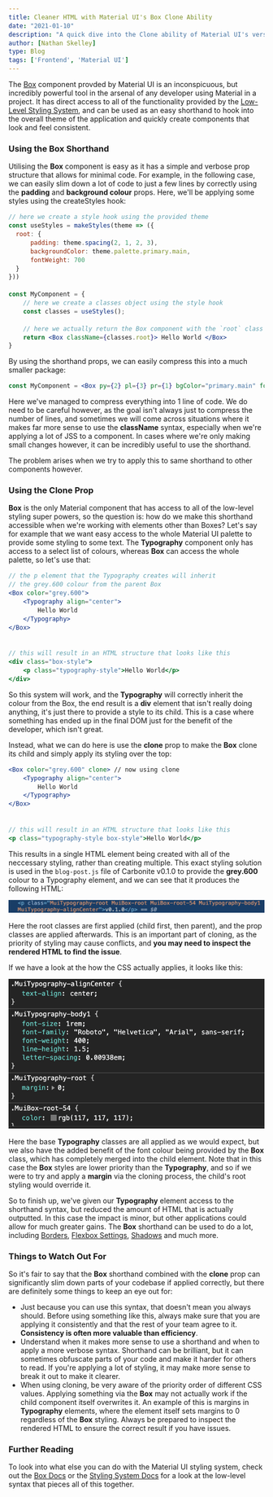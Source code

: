 ```yaml
---
title: Cleaner HTML with Material UI's Box Clone Ability
date: "2021-01-10"
description: "A quick dive into the Clone ability of Material UI's versatile Box component, which gives us all the superpower of Box with less of the HTML."
author: [Nathan Skelley]
type: Blog
tags: ['Frontend', 'Material UI']
---
```


The [Box](https://v4-10-2.material-ui.com/components/box/) component provded by Material UI is an inconspicuous, but incredibly powerful tool in the arsenal of any developer using Material in a project. It has direct access to all of the functionality provided by the [Low-Level Styling System](https://v4-10-2.material-ui.com/system/basics/), and can be used as an easy shorthand to hook into the overall theme of the application and quickly create components that look and feel consistent.

### Using the Box Shorthand

Utilising the **Box** component is easy as it has a simple and verbose prop structure that allows for minimal code. For example, in the following case, we can easily slim down a lot of code to just a few lines by correctly using the **padding** and **background colour** props. Here, we'll be applying some styles using the createStyles hook:

```jsx
// here we create a style hook using the provided theme
const useStyles = makeStyles(theme => ({
  root: {
      padding: theme.spacing(2, 1, 2, 3),
      backgroundColor: theme.palette.primary.main, 
      fontWeight: 700
  }
}))

const MyComponent = {
    // here we create a classes object using the style hook
    const classes = useStyles();

    // here we actually return the Box component with the `root` class applied
    return <Box className={classes.root}> Hello World </Box>
}
```

By using the shorthand props, we can easily compress this into a much smaller package:

```jsx
const MyComponent = <Box py={2} pl={3} pr={1} bgColor="primary.main" fontWeight={700}> Hello World </Box>
```

Here we've managed to compress everything into 1 line of code. We do need to be careful however, as the goal isn't always just to compress the number of lines, and sometimes we will come across situations where it makes far more sense to use the **className** syntax, especially when we're applying a lot of JSS to a component. In cases where we're only making small changes however, it can be incredibly useful to use the shorthand.

The problem arises when we try to apply this to same shorthand to other components however.

### Using the Clone Prop

**Box** is the only Material component that has access to all of the low-level styling super powers, so the question is: how do we make this shorthand accessible when we're working with elements other than Boxes? Let's say for example that we want easy access to the whole Material UI palette to provide some styling to some text. The **Typography** component only has access to a select list of colours, whereas **Box** can access the whole palette, so let's use that:

```jsx
// the p element that the Typography creates will inherit
// the grey.600 colour from the parent Box
<Box color="grey.600">
    <Typography align="center">
        Hello World
    </Typography>
</Box>


// this will result in an HTML structure that looks like this
<div class="box-style">
    <p class="typography-style">Hello World</p>
</div>
```

So this system will work, and the **Typography** will correctly inherit the colour from the Box, the end result is a **div** element that isn't really doing anything, it's just there to provide a style to its child. This is a case where something has ended up in the final DOM just for the benefit of the developer, which isn't great. 

Instead, what we can do here is use the **clone** prop to make the **Box** clone its child and simply apply its styling over the top:

```jsx
<Box color="grey.600" clone> // now using clone
    <Typography align="center">
        Hello World
    </Typography>
</Box>


// this will result in an HTML structure that looks like this
<p class="typography-style box-style">Hello World</p>
```

This results in a single HTML element being created with all of the neccessary styling, rather than creating multiple. This exact styling solution is used in the `blog-post.js` file of Carbonite v0.1.0 to provide the **grey.600** colour to a Typography element, and we can see that it produces the following HTML:

![Rendered HTML using Box clone](./rendered-html.png)

Here the root classes are first applied (child first, then parent), and the prop classes are applied afterwards. This is an important part of cloning, as the priority of styling may cause conflicts, and **you may need to inspect the rendered HTML to find the issue**.

If we have a look at the how the CSS actually applies, it looks like this:

![Rendered CSS using Box Clone](./rendered-css.png)

Here the base **Typography** classes are all applied as we would expect, but we also have the added benefit of the font colour being provided by the **Box** class, which has completely merged into the child element. Note that in this case the **Box** styles are lower priority than the **Typography**, and so if we were to try and apply a **margin** via the cloning process, the child's root styling would override it.

So to finish up, we've given our **Typography** element access to the shorthand syntax, but reduced the amount of HTML that is actually outputted. In this case the impact is minor, but other applications could allow for much greater gains. The **Box** shorthand can be used to do a lot, including [Borders](https://v4-10-2.material-ui.com/system/borders/), [Flexbox Settings](https://v4-10-2.material-ui.com/system/flexbox/), [Shadows](https://v4-10-2.material-ui.com/system/shadows/) and much more.

### Things to Watch Out For

So it's fair to say that the **Box** shorthand combined with the **clone** prop can significantly slim down parts of your codebase if applied correctly, but there are definitely some things to keep an eye out for:

- Just because you can use this syntax, that doesn't mean you always should. Before using something like this, always make sure that you are applying it consistently and that the rest of your team agree to it. **Consistency is often more valuable than efficiency**.
- Understand when it makes more sense to use a shorthand and when to apply a more verbose syntax. Shorthand can be brilliant, but it can sometimes obfuscate parts of your code and make it harder for others to read. If you're applying a lot of styling, it may make more sense to break it out to make it clearer.
- When using cloning, be very aware of the priority order of different CSS values. Applying something via the **Box** may not actually work if the child component itself overwrites it. An example of this is margins in **Typography** elements, where the element itself sets margins to 0 regardless of the **Box** styling. Always be prepared to inspect the rendered HTML to ensure the correct result if you have issues.
  
### Further Reading

To look into what else you can do with the Material UI styling system, check out the [Box Docs](https://material-ui.com/components/box/) or the [Styling System Docs](https://v4-10-2.material-ui.com/system/basics/) for a look at the low-level syntax that pieces all of this together.